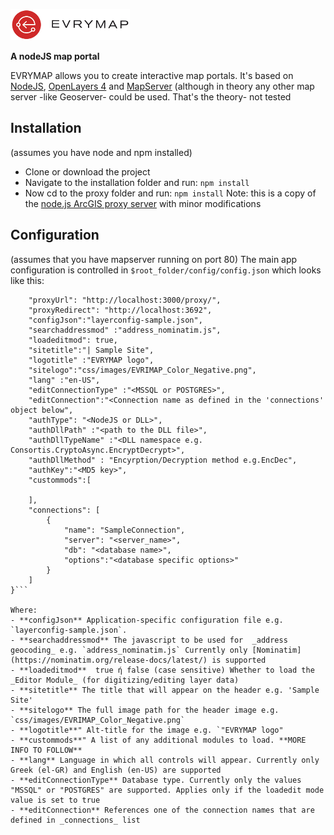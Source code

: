 ![Figure 1-1](public/css/images/EVRIMAP_Color_Negative.png "evrymap")

**A nodeJS map portal**

EVRYMAP allows you to create interactive map portals. It's based on [NodeJS](https://nodejs.org/en/), [OpenLayers 4](https://github.com/openlayers/openlayers/releases/tag/v4.6.5) and [MapServer](https://mapserver.org/) (although in theory any other map server -like Geoserver- could be used. That's the theory- not tested
## Installation
(assumes you have node and npm installed)
- Clone or download the project
- Navigate to the installation folder and run: `npm install`
- Now cd to the proxy folder and run: `npm install` Note: this is a copy of the [node.js ArcGIS proxy server](https://github.com/jf990/resource-proxy-node) with minor modifications

## Configuration
(assumes that you have mapserver running on port 80)
The main app configuration is controlled in `$root_folder/config/config.json` which looks like this:
```{
    "proxyUrl": "http://localhost:3000/proxy/",
    "proxyRedirect": "http://localhost:3692",
    "configJson":"layerconfig-sample.json",
    "searchaddressmod" :"address_nominatim.js",
    "loadeditmod": true,
    "sitetitle":"| Sample Site",
    "logotitle" :"EVRYMAP logo",
    "sitelogo":"css/images/EVRIMAP_Color_Negative.png",
    "lang" :"en-US",
    "editConnectionType" :"<MSSQL or POSTGRES>",
    "editConnection":"<Connection name as defined in the 'connections' object below",
    "authType": "<NodeJS or DLL>",
    "authDllPath" :"<path to the DLL file>",
    "authDllTypeName" :"<DLL namespace e.g. Consortis.CryptoAsync.EncryptDecrypt>", 
    "authDllMethod" : "Encyrption/Decryption method e.g.EncDec",
    "authKey":"<MD5 key>",
    "custommods":[
        
    ],
    "connections": [
        {
            "name": "SampleConnection",
            "server": "<server_name>",
            "db": "<database name>",
            "options":"<database specific options>"
        }
    ]
}```

Where:
- **configJson** Application-specific configuration file e.g. `layerconfig-sample.json`. 
- **searchaddressmod** The javascript to be used for  _address geocoding_ e.g. `address_nominatim.js` Currently only [Nominatim](https://nominatim.org/release-docs/latest/) is supported
- **loadeditmod**  true ή false (case sensitive) Whether to load the _Editor Module_ (for digitizing/editing layer data)
- **sitetitle** The title that will appear on the header e.g. 'Sample Site'
- **sitelogo** The full image path for the header image e.g. `css/images/EVRIMAP_Color_Negative.png`
- **logotitle**" Alt-title for the image e.g. `"EVRYMAP logo"
- **custommods**" A list of any additional modules to load. **MORE INFO TO FOLLOW**
- **lang** Language in which all controls will appear. Currently only Greek (el-GR) and English (en-US) are supported
- **editConnectionType** Database type. Currently only the values "MSSQL" or "POSTGRES" are supported. Applies only if the loadedit mode value is set to true
- **editConnection** References one of the connection names that are defined in _connections_ list 


